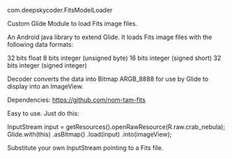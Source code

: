 com.deepskycoder.FitsModelLoader

Custom Glide Module to load Fits image files.

An Android java library to extend Glide. 
It loads Fits image files 
with the following data formats:

32 bits float
8 bits  integer (unsigned byte)
16 bits integer (signed short)
32 bits integer (signed integer)

Decoder converts the data into Bitmap ARGB_8888
for use by Glide to display into an ImageView.

Dependencies:
https://github.com/nom-tam-fits

Easy to use. Just do this:

InputStream input = getResources().openRawResource(R.raw.crab_nebula);
Glide.with(this)
     .asBitmap()
     .load(input)
     .into(imageView);

Substitute your own InputStream pointing to a Fits file.
